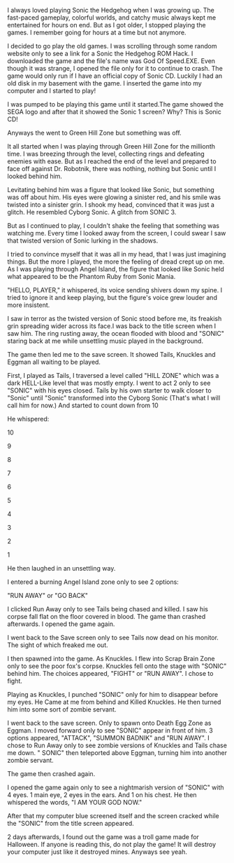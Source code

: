 I always loved playing Sonic the Hedgehog when I was growing up. The fast-paced gameplay, colorful worlds, and catchy music always kept me entertained for hours on end. But as I got older, I stopped playing the games. I remember going for hours at a time but not anymore.

I decided to go play the old games. I was scrolling through some random website only to see a link for a Sonic the Hedgehog ROM Hack. I downloaded the game and the file's name was God Of Speed.EXE. Even though it was strange, I opened the file only for it to continue to crash. The game would only run if I have an official copy of Sonic CD. Luckily I had an old disk in my basement with the game. I inserted the game into my computer and I started to play!

I was pumped to be playing this game until it started.The game showed the SEGA logo and after that it showed the Sonic 1 screen? Why? This is Sonic CD! 

Anyways the went to Green Hill Zone but something was off.

It all started when I was playing through Green Hill Zone for the millionth time. I was breezing through the level, collecting rings and defeating enemies with ease. But as I reached the end of the level and prepared to face off against Dr. Robotnik, there was nothing, nothing but Sonic until I looked behind him.

Levitating behind him was a figure that looked like Sonic, but something was off about him. His eyes were glowing a sinister red, and his smile was twisted into a sinister grin. I shook my head, convinced that it was just a glitch. He resembled Cyborg Sonic. A glitch from SONIC 3.

But as I continued to play, I couldn't shake the feeling that something was watching me. Every time I looked away from the screen, I could swear I saw that twisted version of Sonic lurking in the shadows.

I tried to convince myself that it was all in my head, that I was just imagining things. But the more I played, the more the feeling of dread crept up on me. As I was playing through Angel Island, the figure that looked like Sonic held what appeared to be the Phantom Ruby from Sonic Mania.

"HELLO, PLAYER," it whispered, its voice sending shivers down my spine. I tried to ignore it and keep playing, but the figure's voice grew louder and more insistent.

I saw in terror as the twisted version of Sonic stood before me, its freakish grin spreading wider across its face.I was back to the title screen when I saw him. The ring rusting away, the ocean flooded with blood and "SONIC" staring back at me while unsettling music played in the background.

The game then led me to the save screen. It showed Tails, Knuckles and Eggman all waiting to be played.

First, I played as Tails, I traversed a level called "HILL ZONE" which was a dark HELL-Like level that was mostly empty. I went to act 2 only to see "SONIC" with his eyes closed. Tails by his own starter to walk closer to "Sonic" until "Sonic" transformed into the Cyborg Sonic (That's what I will call him for now.) And started to count down from 10

He whispered:

10

9

8

7

6

5

4

3

2

1

He then laughed in an unsettling way.

I entered a burning Angel Island zone only to see 2 options:

"RUN AWAY" or "GO BACK"

I clicked Run Away only to see Tails being chased and killed. I saw his corpse fall flat on the floor covered in blood. The game than crashed afterwards. I opened the game again.

I went back to the Save screen only to see Tails now dead on his monitor. The sight of which freaked me out.

I then spawned into the game. As Knuckles. I flew into Scrap Brain Zone only to see the poor fox's corpse. Knuckles fell onto the stage with "SONIC" behind him. The choices appeared, "FIGHT" or "RUN AWAY". I chose to fight.

Playing as Knuckles, I punched "SONIC" only for him to disappear before my eyes. He Came at me from behind and Killed Knuckles. He then turned him into some sort of zombie servant.

I went back to the save screen. Only to spawn onto Death Egg Zone as Eggman. I moved forward only to see "SONIC" appear in front of him. 3 options appeared, "ATTACK", "SUMMON BADNIK" and "RUN AWAY". I chose to Run Away only to see zombie versions of Knuckles and Tails chase me down. " SONIC" then teleported above Eggman, turning him into another zombie servant.

The game then crashed again.

I opened the game again only to see a nightmarish version of "SONIC" with 4 eyes. 1 main eye, 2 eyes in the ears. And 1 on his chest. He then whispered the words, "I AM YOUR GOD NOW."

After that my computer blue screened itself and the screen cracked while the "SONIC" from the title screen appeared.

2 days afterwards, I found out the game was a troll game made for Halloween. If anyone is reading this, do not play the game! It will destroy your computer just like it destroyed mines. Anyways see yeah.
